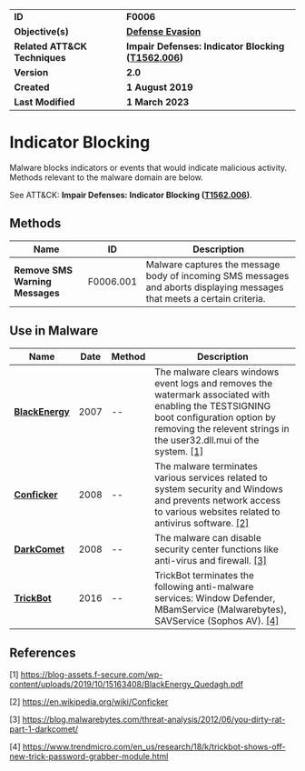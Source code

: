 <table>
<tr>
<td><b>ID</b></td>
<td><b>F0006</b></td>
</tr>
<tr>
<td><b>Objective(s)</b></td>
<td><b><a href="../defense-evasion">Defense Evasion</a></b></td>
</tr>
<tr>
<td><b>Related ATT&CK Techniques</b></td>
<td><b>Impair Defenses: Indicator Blocking (<a href="https://attack.mitre.org/techniques/T1562/006/">T1562.006</a>)</b></td>
</tr>
<tr>
<td><b>Version</b></td>
<td><b>2.0</b></td>
</tr>
<tr>
<td><b>Created</b></td>
<td><b>1 August 2019</b></td>
</tr>
<tr>
<td><b>Last Modified</b></td>
<td><b>1 March 2023</b></td>
</tr>
</table>


# Indicator Blocking

Malware blocks indicators or events that would indicate malicious activity. Methods relevant to the malware domain are below. 

See ATT&CK: **Impair Defenses: Indicator Blocking ([T1562.006](https://attack.mitre.org/techniques/T1562/006/))**.

## Methods

|Name|ID|Description|
|---|---|---|
|**Remove SMS Warning Messages**|F0006.001|Malware captures the message body of incoming SMS messages and aborts displaying messages that meets a certain criteria.|


## Use in Malware

|Name|Date|Method|Description|
|---|---|---|---|
|[**BlackEnergy**](../xample-malware/blackenergy.md)|2007|--|The malware clears windows event logs and removes the watermark associated with enabling the TESTSIGNING boot configuration option by removing the relevent strings in the user32.dll.mui of the system. [[1]](#1)|
|[**Conficker**](../xample-malware/conficker.md)|2008|--|The malware terminates various services related to system security and Windows and prevents network access to various websites related to antivirus software. [[2]](#2)|
|[**DarkComet**](../xample-malware/dark-comet.md)|2008|--|The malware can disable security center functions like anti-virus and firewall. [[3]](#3)|
|[**TrickBot**](../xample-malware/trickbot.md)|2016|--|TrickBot terminates the following anti-malware services: Window Defender, MBamService (Malwarebytes), SAVService (Sophos AV). [[4]](#4)|


## References

<a name="1">[1]</a> https://blog-assets.f-secure.com/wp-content/uploads/2019/10/15163408/BlackEnergy_Quedagh.pdf

<a name="2">[2]</a> https://en.wikipedia.org/wiki/Conficker

<a name="3">[3]</a> https://blog.malwarebytes.com/threat-analysis/2012/06/you-dirty-rat-part-1-darkcomet/

<a name="4">[4]</a> https://www.trendmicro.com/en_us/research/18/k/trickbot-shows-off-new-trick-password-grabber-module.html

